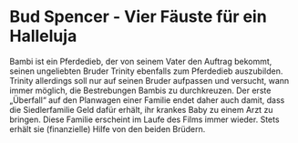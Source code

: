 # Bud Spencer - Vier Fäuste für ein Halleluja

Bambi ist ein Pferdedieb, der von seinem Vater den Auftrag bekommt, seinen ungeliebten Bruder Trinity ebenfalls zum Pferdedieb auszubilden. Trinity allerdings soll nur auf seinen Bruder aufpassen und versucht, wann immer möglich, die Bestrebungen Bambis zu durchkreuzen. 
Der erste „Überfall“ auf den Planwagen einer Familie endet daher auch damit, dass die Siedlerfamilie Geld dafür erhält, ihr krankes Baby zu einem Arzt zu bringen. Diese Familie erscheint im Laufe des Films immer wieder. Stets erhält sie (finanzielle) Hilfe von den beiden Brüdern.
